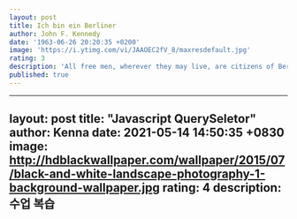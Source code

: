 ```yaml
---
layout: post
title: Ich bin ein Berliner
author: John F. Kennedy
date: '1963-06-26 20:20:35 +0200'
image: 'https://i.ytimg.com/vi/JAAOEC2fV_8/maxresdefault.jpg'
rating: 3
description: 'All free men, wherever they may live, are citizens of Berlin - says JFK.'
published: true
---
```

---
layout: post
title:  "Javascript QuerySeletor"
author: Kenna
date:   2021-05-14 14:50:35 +0830
image: http://hdblackwallpaper.com/wallpaper/2015/07/black-and-white-landscape-photography-1-background-wallpaper.jpg
rating: 4
description: 수업 복습
---
